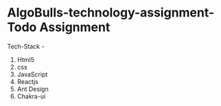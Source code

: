 # AlgoBulls-technology-assignment-Todo Assignment 

Tech-Stack -
<ol>
<li>Html5</li>
<li>css</li>
<li>JavaScript</li>
<li>Reactjs</li>
<li>Ant Design</li>
<li>Chakra-ui</li>
</ol>


